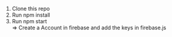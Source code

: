1. Clone this repo
2. Run npm install
3. Run npm start                                                                                                                                                                   
=> Create a Account in firebase and add the keys in firebase.js
